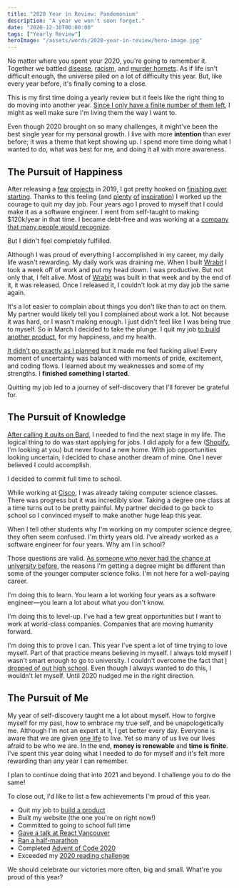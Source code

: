 ```yaml
---
title: "2020 Year in Review: Pandemonium"
description: "A year we won't soon forget."
date: "2020-12-30T00:00:00"
tags: ["Yearly Review"]
heroImage: "/assets/words/2020-year-in-review/hero-image.jpg"
---
```


No matter where you spent your 2020, you're going to remember it. Together we battled [disease](https://en.wikipedia.org/wiki/Coronavirus_disease_2019), [racism](https://blacklivesmatter.com/), and [murder hornets](https://www.scientificamerican.com/article/just-how-dangerous-is-the-murder-hornet/). As if life isn't difficult enough, the universe piled on a lot of difficulty this year. But, like every year before, it's finally coming to a close.

This is my first time doing a yearly review but it feels like the right thing to do moving into another year. [Since I only have a finite number of them left](/life), I might as well make sure I'm living them the way I want to.

Even though 2020 brought on so many challenges, it might've been the best single year for my personal growth. I live with more **intention** than ever before; it was a theme that kept showing up. I spend more time doing what I wanted to do, what was best for me, and doing it all with more awareness.

## The Pursuit of Happiness

After releasing a [few](/projects/social-media-death-clock) [projects](/projects/wrabit) in 2019, I got pretty hooked on [finishing over starting](/words/what-not-how). Thanks to this feeling (and [plenty](https://twitter.com/sinequanonh) [of](https://www.indiehackers.com/) [inspiration](https://levels.io/)) I worked up the courage to quit my day job. Four years ago I proved to myself that I could make it as a software engineer. I went from self-taught to making $120k/year in that time. I became debt-free and was working at a [company that many people would recognize](https://www.cisco.com/).

But I didn't feel completely fulfilled.

Although I was proud of everything I accomplished in my career, my daily life wasn't rewarding. My daily work was draining me. When I built [Wrabit](/projects/wrabit) I took a week off of work and put my head down. I was productive. But not only that, I felt alive. Most of [Wrabit](/projects/wrabit) was built in that week and by the end of it, it was released. Once I released it, I couldn't look at my day job the same again.

It's a lot easier to complain about things you don't like than to act on them. My partner would likely tell you I complained about work a lot. Not because it was hard, or I wasn't making enough. I just didn't feel like I was being true to myself. So in March I decided to take the plunge. I quit my job [to build another product](/projects/bard), for my happiness, and my health.

[It didn't go exactly as I planned](/failures/2020-product-failures) but it made me feel fucking alive! Every moment of uncertainty was balanced with moments of pride, excitement, and coding flows. I learned about my weaknesses and some of my strengths. I **finished something I started**.

Quitting my job led to a journey of self-discovery that I'll forever be grateful for.

## The Pursuit of Knowledge

[After calling it quits on Bard](/failures/2020-product-failures), I needed to find the next stage in my life. The logical thing to do was start applying for jobs. I did apply for a few ([Shopify](https://www.shopify.com/), I'm looking at you) but never found a new home. With job opportunities looking uncertain, I decided to chase another dream of mine. One I never believed I could accomplish.

I decided to commit full time to school.

While working at [Cisco](https://www.cisco.com/), I was already taking computer science classes. There was progress but it was incredibly slow. Taking a degree one class at a time turns out to be pretty painful. My partner decided to go back to school so I convinced myself to make another huge leap this year.

When I tell other students why I'm working on my computer science degree, they often seem confused. I'm thirty years old. I've already worked as a software engineer for four years. Why am I in school?

Those questions are valid. [As someone who never had the chance at university before](/failures/high-school), the reasons I'm getting a degree might be different than some of the younger computer science folks. I'm not here for a well-paying career.

I'm doing this to learn. You learn a lot working four years as a software engineer—you learn a lot about what you don't know.

I'm doing this to level-up. I've had a few great opportunities but I want to work at world-class companies. Companies that are moving humanity forward.

I'm doing this to prove I can. This year I've spent a lot of time trying to love myself. Part of that practice means believing in myself. I always told myself I wasn't smart enough to go to university. I couldn't overcome the fact that [I dropped of out high school](/failures/high-school). Even though I always wanted to do this, I wouldn't let myself. Until 2020 nudged me in the right direction.

## The Pursuit of Me

My year of self-discovery taught me a lot about myself. How to forgive myself for my past, how to embrace my true self, and be unapologetically me. Although I'm not an expert at it, I get better every day. Everyone is aware that we are given [one life](/life) to live. Yet so many of us live our lives afraid to be who we are. In the end, **money is renewable** and **time is finite**. I've spent this year doing what I needed to do for myself and it's felt more rewarding than any year I can remember.

I plan to continue doing that into 2021 and beyond. I challenge you to do the same!

To close out, I'd like to list a few achievements I'm proud of this year.

- Quit my job to [build a product](/projects/bard)
- Built my website (the one you're on right now!)
- Committed to going to school full time
- [Gave a talk at React Vancouver](https://github.com/amorriscode/how-i-built-a-product-in-3-days)
- [Ran a half-marathon](https://www.strava.com/activities/4273232292)
- Completed [Advent of Code 2020](https://github.com/amorriscode/advent-of-code-solutions)
- Exceeded my [2020 reading challenge](https://www.goodreads.com/challenges/11621-2020-reading-challenge)

We should celebrate our victories more often, big and small. What're you proud of this year?
